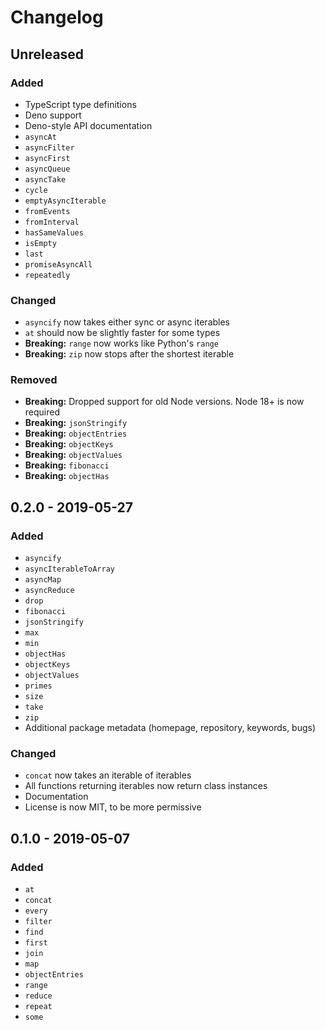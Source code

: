 # Changelog

## Unreleased

### Added

- TypeScript type definitions
- Deno support
- Deno-style API documentation
- `asyncAt`
- `asyncFilter`
- `asyncFirst`
- `asyncQueue`
- `asyncTake`
- `cycle`
- `emptyAsyncIterable`
- `fromEvents`
- `fromInterval`
- `hasSameValues`
- `isEmpty`
- `last`
- `promiseAsyncAll`
- `repeatedly`

### Changed

- `asyncify` now takes either sync or async iterables
- `at` should now be slightly faster for some types
- **Breaking:** `range` now works like Python's `range`
- **Breaking:** `zip` now stops after the shortest iterable

### Removed

- **Breaking:** Dropped support for old Node versions. Node 18+ is now required
- **Breaking:** `jsonStringify`
- **Breaking:** `objectEntries`
- **Breaking:** `objectKeys`
- **Breaking:** `objectValues`
- **Breaking:** `fibonacci`
- **Breaking:** `objectHas`

## 0.2.0 - 2019-05-27

### Added

- `asyncify`
- `asyncIterableToArray`
- `asyncMap`
- `asyncReduce`
- `drop`
- `fibonacci`
- `jsonStringify`
- `max`
- `min`
- `objectHas`
- `objectKeys`
- `objectValues`
- `primes`
- `size`
- `take`
- `zip`
- Additional package metadata (homepage, repository, keywords, bugs)

### Changed

- `concat` now takes an iterable of iterables
- All functions returning iterables now return class instances
- Documentation
- License is now MIT, to be more permissive

## 0.1.0 - 2019-05-07

### Added

- `at`
- `concat`
- `every`
- `filter`
- `find`
- `first`
- `join`
- `map`
- `objectEntries`
- `range`
- `reduce`
- `repeat`
- `some`
